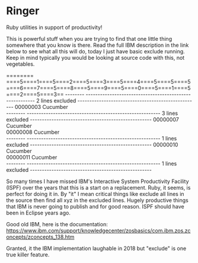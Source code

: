 # Ringer
Ruby utilities in support of productivity!

This is powerful stuff when you are trying to find that one little thing somewhere that you know is there.
Read the full IBM description in the link below to see what all this will do, today I just have basic exclude running.
Keep in mind typically you would be looking at source code with this, not vegetables.

======== ====5====1====5====2====5====3====5====4====5====5====5====6====7====5====8====5====9====5====0====5====1====5====2====5====3==
-------- -------------------------------------------------------- 2 lines excluded ---------------------------------------------------
00000003 Cucumber                                                                        
-------- -------------------------------------------------------- 3 lines excluded ---------------------------------------------------
00000007 Cucumber                                                                        
00000008 Cucumber                                                                        
-------- -------------------------------------------------------- 1 lines excluded ---------------------------------------------------
00000010 Cucumber                                                                        
00000011 Cucumber                                                                        
-------- -------------------------------------------------------- 1 lines excluded ---------------------------------------------------

So many times I have missed IBM's Interactive System Productivity Facility (ISPF) over the years 
that this is a start on a replacement. Ruby, it seems, is perfect for doing it in. By "it" I mean
critical things like exclude all lines in the source then find all xyz in the excluded lines. Hugely
productive things that IBM is never going to publish and for good reason. ISPF should have been in 
Eclipse years ago.

Good old IBM, here is the documentation:
https://www.ibm.com/support/knowledgecenter/zosbasics/com.ibm.zos.zconcepts/zconcepts_138.htm

Granted, it the IBM implementation laughable in 2018 but "exclude" is one true killer feature.

